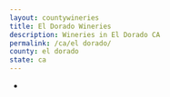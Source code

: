 ```yaml
---
layout: countywineries
title: El Dorado Wineries
description: Wineries in El Dorado CA
permalink: /ca/el dorado/
county: el dorado
state: ca
---
```

-
